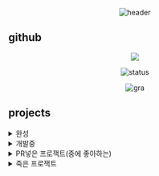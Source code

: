 <div align="center">
    
![header](https://capsule-render.vercel.app/api?type=waving&color=00AAFF&height=300&section=header&desc=Sunrin%20Software%20Division%20118th&descAlign=70&text=Asta&fontSize=70&FontAlignY=40&fontColor=ffffff)

</div>

## github
<div align="center">
<a href="https://opgc.me/#/users/p-asta" target="_blank"><img src="https://api.opgc.me/githubs/users/p-asta/tag/?theme=basic" /></a>   
    
![status](https://github-readme-stats.vercel.app/api?username=p-asta&show_icons=true&theme=white)


![gra](https://github-readme-activity-graph.vercel.app/graph?username=p-asta&bg_color=ffffff&color=3366ff&line=3366ff&point=3366ff&area=true&hide_border=true)

</div>

## projects
<details>
<summary>완성</summary>
<table>
    <tr>
        <th>프로젝트명</th>
        <th>소스코드</th>
    </tr>
    <tr>
        <td>NY Music</td>
        <td>https://github.com/p-asta/ny-music</td>
    </tr>
    <tr>
        <td>NY Music(mobile)</td>
        <td>https://github.com/p-asta/ny-music</td>
    </tr>
    <tr>
        <td>tosspay-rs</td>
        <td>https://github.com/tosspay-lib/tosspay-rs</td>
    </tr>
    <tr>
        <td>tosspay-py</td>
        <td>https://github.com/tosspay-lib/tosspay-py</td>
    </tr>
    <tr>
        <td>pet</td>
        <td>https://github.com/p-asta/pet</td>
    </tr>
    <tr>
        <td>stonyite</td>
        <td>https://github.com/p-asta/stonyite</td>
    </tr>
    <tr>
        <td>ＬＩＭＢＯ</td>
        <td>https://github.com/p-asta/limbo</td>
    </tr>
    <tr>
        <td>rust-tetris</td>
        <td>https://github.com/p-asta/rust-tetris</td>
    </tr>
    <tr>
        <td>rust-sanke</td>
        <td>https://github.com/p-asta/rust-snake</td>
    </tr>
    <tr>
        <td>colorfully-rs</td>
        <td>https://github.com/p-asta/colorfully-rs</td>
    </tr>
    <tr>
        <td>웹게임</td>
        <td>https://github.com/p-asta/game-project</td>
    </tr>
</table>
</details>

<details>
<summary>개발중</summary>
<table>
    <tr>
        <th>프로젝트명</th>
        <th>소스코드</th>
    </tr>
    <tr>
        <td>돌돌이 디스코드봇</td>
        <td>https://github.com/objectiveTM/stoney-bot</td>
    </tr>
    <tr>
        <td>bridled(서버)</td>
        <td>https://github.com/brid1ed</td>
    </tr>
    <tr>
        <td>sta_(이름 미정)</td>
        <td>https://github.com/p-asta/sta_</td>
    </tr>
    <tr>
        <td>astai</td>
        <td>https://github.com/p-asta/astai</td>
    </tr>
</table>
</details>


<details>
<summary>PR넣은 프로잭트(중에 좋아하는)</summary>
<table>
    <tr>
        <th>프로젝트명</th>
        <th>소스코드</th>
    </tr>
    <tr>
        <td>Dotfiles</td>
        <td>https://github.com/Phant80m/Dotfiles</td>
    </tr>
    <tr>
        <td>Seraphite</td>
        <td>https://github.com/Phant80m/Seraphite</td>
    </tr>
    <tr>
        <td>shuttle docs</td>
        <td>https://github.com/shuttle-hq/shuttle-docs</td>
    </tr>
</table>
</details>


<details>
<summary>죽은 프로잭트</summary>
<table>
    <tr>
        <th>프로젝트명</th>
        <th>소스코드</th>
    </tr>
    <tr>
        <td>wa-sans</td>
        <td>비공계 https://www.youtube.com/watch?v=csaJelNRju8</td>
    </tr>
    <tr>
        <td>todo</td>
        <td>https://github.com/p-asta/todo</td>
    </tr>
    <tr>
        <td>하몽이 디스코드</td>
        <td>https://github.com/p-asta/hamong</td>
    </tr>
    <tr>
        <td>imager(분석하다 때려친거라 다시 시작할예정)</td>
        <td>https://github.com/p-asta/imager-rs</td>
    </tr>
</table>
</details>

</details>
